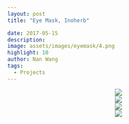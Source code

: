 ```yaml
---
layout: post
title: "Eye Mask, Inoherb"

date: 2017-05-15
description:
image: assets/images/eyemask/4.png
highlight: 10
author: Nan Wang
tags:
  - Projects
---
```



<div class="section-padding" align="center">
<img source type="img/png" src="{{ "assets/images/eyemask/1.png" | relative_url }}"/>
</div>

<div class="section-padding" align="center">
<img source type="img/png" src="{{ "assets/images/eyemask/2.png" | relative_url }}"/>
</div>




<div class="section-padding" align="center">
<img source type="img/png" src="{{ "assets/images/eyemask/3.png" | relative_url }}"/>
</div>

<div class="section-padding" align="center">
<img source type="img/png" src="{{ "assets/images/eyemask/4.png" | relative_url }}"/>
</div>
